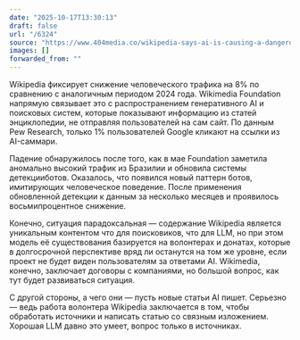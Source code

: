 ```yaml
---
date: "2025-10-17T13:30:13"
draft: false
url: "/6324"
source: "https://www.404media.co/wikipedia-says-ai-is-causing-a-dangerous-decline-in-human-visitors/"
images: []
forwarded_from: ""
---
```


Wikipedia фиксирует снижение человеческого трафика на 8% по сравнению с аналогичным периодом 2024 года. Wikimedia Foundation напрямую связывает это с распространением генеративного AI и поисковых систем, которые показывают информацию из статей энциклопедии, не отправляя пользователей на сам сайт. По данным Pew Research, только 1% пользователей Google кликают на ссылки из AI-саммари.

Падение обнаружилось после того, как в мае Foundation заметила аномально высокий трафик из Бразилии и обновила системы детекцииботов. Оказалось, что появился новый паттерн ботов, имитирующих человеческое поведение. После применения обновленной детекции к данным за несколько месяцев и проявилось восьмипроцентное снижение.

Конечно, ситуация парадоксальная — содержание Wikipedia является уникальным контентом что для поисковиков, что для LLM, но при этом модель её существования базируется на волонтерах и донатах, которые в долгосрочной перспективе вряд ли останутся на том же уровне, если проект не будет виден пользователям за ответами AI. Wikimedia, конечно, заключает договоры с компаниями, но большой вопрос, как тут будет развиваться ситуация.

С другой стороны, а чего они — пусть новые статьи AI пишет. Серьезно — ведь работа волонтера Wikipedia заключается в том, чтобы обработать источники и написать статью со связным изложением. Хорошая LLM давно это умеет, вопрос только в источниках.